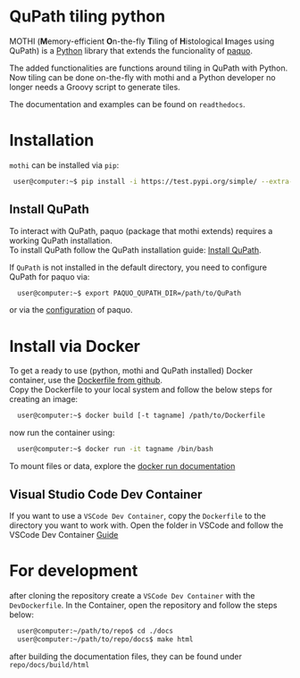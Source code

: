 # QuPath tiling python
MOTHI (**M**emory-efficient **O**n-the-fly **T**iling of **H**istological **I**mages using QuPath)
is a [Python](https://www.python.org/) library
that extends the funcionality of [paquo](https://github.com/bayer-science-for-a-better-life/paquo).  

The added functionalities are functions around tiling in QuPath with Python.
Now tiling can be done on-the-fly with mothi
and a Python developer no longer needs a Groovy script to generate tiles.

The documentation and examples can be found on `readthedocs`.

# Installation
`mothi` can be installed via `pip`:
```bash
 user@computer:~$ pip install -i https://test.pypi.org/simple/ --extra-index-url https://pypi.org/simple mothi
```

## Install QuPath
To interact with QuPath, paquo (package that mothi extends) requires a working QuPath installation.  
To install QuPath follow the QuPath installation guide:
  [Install QuPath](https://qupath.readthedocs.io/en/stable/docs/intro/installation.html).  

If `QuPath` is not installed in the default directory, you need to configure QuPath for paquo via:

```bash
  user@computer:~$ export PAQUO_QUPATH_DIR=/path/to/QuPath
```

or via the [configuration](https://paquo.readthedocs.io/en/latest/configuration.html#configuration) of paquo.

# Install via Docker
To get a ready to use (python, mothi and QuPath installed) Docker container,
use the [Dockerfile from github](https://github.com/thkauer/GBM_QuPath_tiles/blob/master/Dockerfile).  
Copy the Dockerfile to your local system and follow the below steps for creating an image:

```bash
  user@computer:~$ docker build [-t tagname] /path/to/Dockerfile
```

now run the container using:
```bash
  user@computer:~$ docker run -it tagname /bin/bash
```

To mount files or data, explore the [docker run documentation](https://docs.docker.com/engine/reference/commandline/run/) 


## Visual Studio Code Dev Container

If you want to use a `VSCode Dev Container`, copy the `Dockerfile` to the directory you want to work with.
Open the folder in VSCode and follow the VSCode Dev Container
[Guide](https://code.visualstudio.com/docs/devcontainers/containers#_quick-start-open-an-existing-folder-in-a-container) 


# For development
after cloning the repository create a `VSCode Dev Container` with the `DevDockerfile`.
In the Container, open the repository and follow the steps below:  

```bash
  user@computer:~/path/to/repo$ cd ./docs
  user@computer:~/path/to/repo/docs$ make html
``` 

after building the documentation files, they can be found under `repo/docs/build/html`
